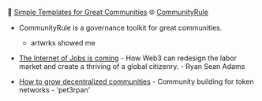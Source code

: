 
📝 [Simple Templates for Great Communities](https://communityrule.info/assets/book/gov-booklet-MASTER.pdf)
🌐 [CommunityRule](https://communityrule.info/)
+ CommunityRule is a governance toolkit for great communities.
  + artwrks showed me

+ [The Internet of Jobs is coming](https://newsletter.banklesshq.com/p/the-internet-of-jobs-is-coming) - How Web3 can redesign the labor market and create a thriving of a global citizenry. - Ryan Sean Adams

+ [How to grow decentralized communities](https://medium.com/1kxnetwork/how-to-grow-decentralized-communities-1bf1044924f8) - Community building for token networks - ‘pet3rpan’


